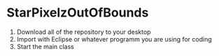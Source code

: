 # StarPixelzOutOfBounds

1. Download all of the repository to your desktop
2. Import with Eclipse or whatever programm you are using for coding
3. Start the main class
